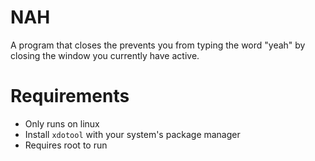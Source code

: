 # NAH

A program that closes the prevents you from typing the word "yeah" by closing the window you currently have active.

# Requirements
- Only runs on linux
- Install `xdotool` with your system's package manager
- Requires root to run
